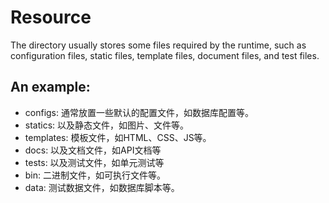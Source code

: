 # Resource

The directory usually stores some files required by the runtime,
such as configuration files, static files, template files, document files, and test files.

## An example:
- configs: 通常放置一些默认的配置文件，如数据库配置等。
- statics: 以及静态文件，如图片、文件等。
- templates: 模板文件，如HTML、CSS、JS等。
- docs: 以及文档文件，如API文档等
- tests: 以及测试文件，如单元测试等
- bin: 二进制文件，如可执行文件等。
- data: 测试数据文件，如数据库脚本等。